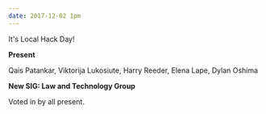 ```yaml
---
date: 2017-12-02 1pm
---
```


It's Local Hack Day!

**Present**

Qais Patankar, Viktorija Lukosiute, Harry Reeder, Elena Lape, Dylan Oshima

**New SIG: Law and Technology Group**

Voted in by all present.
